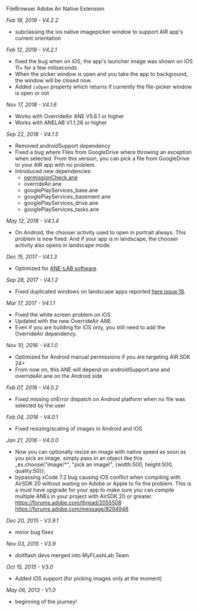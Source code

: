 FileBrowser Adobe Air Native Extension

*Feb 18, 2019 - V4.2.2*
* subclassing the ios native imagepicker window to support AIR app's current orientation

*Feb 12, 2019 - V4.2.1*
* fixed the bug when on iOS, the app's launcher image was shown on iOS 11+ for a few miliseconds
* When the picker window is open and you take the app to background, the window will be closed now.
* Added ```isOpen``` property which returns if currently the file-picker window is open or not

*Nov 17, 2018 - V4.1.6*
* Works with OverrideAir ANE V5.6.1 or higher
* Works with ANELAB V1.1.26 or higher

*Sep 22, 2018 - V4.1.5*
* Removed androidSupport dependency
* Fixed a bug where Files from GoogleDrive where throwing an exception when selected. From this version, you can pick a file from GoogleDrive to your AIR app with no problem.
* Introduced new dependencies:
    * [permissionCheck.ane](https://github.com/myflashlab/PermissionCheck-ANE/)
    * overrideAir.ane
    * googlePlayServices_base.ane
    * googlePlayServices_basement.ane
    * googlePlayServices_drive.ane
    * googlePlayServices_tasks.ane

*May 12, 2018 - V4.1.4*
* On Android, the chooser activity used to open in portrait always. This problem is now fixed. And if your app is in landscape, the chooser activity also opens in landscape mode.

*Dec 15, 2017 - V4.1.3*
* Optimized for [ANE-LAB software](https://github.com/myflashlab/ANE-LAB).

*Sep 28, 2017 - V4.1.2*
* Fixed duplicated windows on landscape apps reported [here issue:18](https://github.com/myflashlab/fileChooser-ANE/issues/18).

*Mar 17, 2017 - V4.1.1*
* Fixed the white screen problem on iOS
* Updated with the new OverrideAir ANE.
* Even if you are building for iOS only, you still need to add the OverrideAir dependency.

*Nov 10, 2016 - V4.1.0*
* Optimized for Android manual permissions if you are targeting AIR SDK 24+
* From now on, this ANE will depend on androidSupport.ane and overrideAir.ane on the Android side

*Feb 07, 2016 - V4.0.2*
* Fixed missing onError dispatch on Android platform when no file was selected by the user


*Feb 04, 2016 - V4.0.1*
* Fixed resizing/scaling of images in Android and iOS


*Jan 21, 2016 - V4.0.0*
* Now you can optionally resize an image with native speed as soon as you pick an image. simply pass in an object like this _ex.choose("image/*", "pick an image!", {width:500, height:500, quality:50});
* bypassing xCode 7.2 bug causing iOS conflict when compiling with AirSDK 20 without waiting on Adobe or Apple to fix the problem. This is a must have upgrade for your app to make sure you can compile multiple ANEs in your project with AirSDK 20 or greater. https://forums.adobe.com/thread/2055508 https://forums.adobe.com/message/8294948


*Dec 20, 2015 - V3.9.1*
* minor bug fixes


*Nov 03, 2015 - V3.9*
* doitflash devs merged into MyFLashLab Team


*Oct 15, 2015 - V3.0*
* Added iOS support (for picking images only at the moment)


*May 06, 2013 - V1.0*
* beginning of the journey!